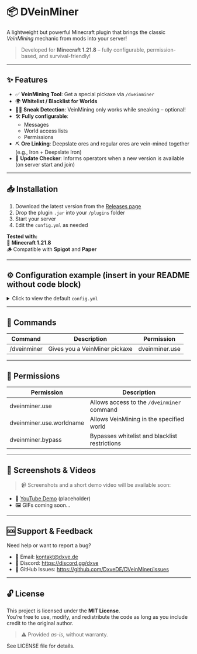 # 📦 DVeinMiner

A lightweight but powerful Minecraft plugin that brings the classic _VeinMining_ mechanic from mods into your server!

> Developed for **Minecraft 1.21.8** – fully configurable, permission-based, and survival-friendly!

---

## ✨ Features

- ✅ **VeinMining Tool**: Get a special pickaxe via `/dveinminer`
- 🌍 **Whitelist / Blacklist for Worlds**
- 🧍‍♂️ **Sneak Detection**: VeinMining only works while sneaking – optional!  
- 🛠️ **Fully configurable**:  
  - Messages  
  - World access lists  
  - Permissions  
- ⛏️ **Ore Linking**: Deepslate ores and regular ores are vein-mined together (e.g., Iron + Deepslate Iron)  
- 🔄 **Update Checker**: Informs operators when a new version is available (on server start and join)  

---

## 📥 Installation

1. Download the latest version from the [Releases page](https://github.com/DxveDE/DVeinMiner/releases)  
2. Drop the plugin `.jar` into your `/plugins` folder  
3. Start your server  
4. Edit the `config.yml` as needed  

**Tested with:**  
🧱 **Minecraft 1.21.8**  
🪵 Compatible with **Spigot** and **Paper**  

---

## ⚙️ Configuration example (insert in your README without code block)

<details>
  <summary>Click to view the default <code>config.yml</code></summary>

```
#
#  ██████████   █████   █████           ███             ██████   ██████  ███
# ░░███░░░░███ ░░███   ░░███           ░░░             ░░██████ ██████  ░░░
#  ░███   ░░███ ░███    ░███   ██████  ████  ████████   ░███░█████░███  ████  ████████    ██████  ████████
#  ░███    ░███ ░███    ░███  ███░░███░░███ ░░███░░███  ░███░░███ ░███ ░░███ ░░███░░███  ███░░███░░███░░███
#  ░███    ░███ ░░███   ███  ░███████  ░███  ░███ ░███  ░███ ░░░  ░███  ░███  ░███ ░███ ░███████  ░███ ░░░
#  ░███    ███   ░░░█████░   ░███░░░   ░███  ░███ ░███  ░███      ░███  ░███  ░███ ░███ ░███░░░   ░███
#  ██████████      ░░███     ░░██████  █████ ████ █████ █████     █████ █████ ████ █████░░██████  █████
# ░░░░░░░░░░        ░░░       ░░░░░░  ░░░░░ ░░░░ ░░░░░ ░░░░░     ░░░░░ ░░░░░ ░░░░ ░░░░░  ░░░░░░  ░░░░░
#

# DVeinMiner v1.0.0 by DxveDE
# https://discord.gg/dxve

settings:
    # Checks automatically for updates
    # If an update was found, you get a message on server join (you need operator to get the message)
    update-checker: true

    # Maximal amount of blocks that will be breaked when a player veinmine a block
    max-blockamount: 64

    # Ores are connected with deepslate variants
    deepslate-connection: true

    # Permission to use the '/dveinminer' command
    permission: "dveinminer.use"

    # Permission to use the veinminer tools
    permission-worlds:
        enabled: false
        permission: "dveinminer.use.%worldname%" # If name of world is "Spawn", the placeholder is "spawn" (lower case)

    # Only in this world list the veinminer tools can be used
    world-whitelist:
        enabled: false
        worlds: []

    # In this world list the veinminer tools are blocked
    world-blacklist:
        enabled: false
        worlds: []

    # If whitelist or blacklist is enabled, with this permission you can use the veinminer tool in all worlds
    bypass:
        enabled: false
        permission: "dveinminer.bypass"

    # Choose if player have to sneak on block break to veinmine
    sneak-needed: true


# The prefix for all messages (can be used with %prefix% in the messages, not for command-only-players)
prefix: "&4DVeinMiner &8┃&7"

messages:
    no-permissions: "%prefix% &cYou do not have sufficient permissions for this."
    command-only-players: "This command is only for players."
    no-material-found: "%prefix% &cThe specified material was not found. Try 'STONE_PICKAXE', 'IRON_PICKAXE', 'DIAMOND_PICKAXE', ..."
    get-item: "%prefix% &7You have received a §4DVeinMiner pickaxe§8."
    syntax: "%prefix% &cUsage of command: &7/dveinminer give <material>"
```
</details>

---

## 🧾 Commands

| Command       | Description                    | Permission       |  
|---------------|--------------------------------|------------------|  
| /dveinminer   | Gives you a VeinMiner pickaxe  | dveinminer.use   |  

---

## 🔐 Permissions

| Permission                  | Description                                      |  
|-----------------------------|------------------------------------------------|  
| dveinminer.use              | Allows access to the `/dveinminer` command      |  
| dveinminer.use.worldname    | Allows VeinMining in the specified world        |  
| dveinminer.bypass           | Bypasses whitelist and blacklist restrictions   |  

---

## 📸 Screenshots & Videos

> 📹 Screenshots and a short demo video will be available soon:  

- 🎥 [YouTube Demo](https://youtube.com/DEINVIDEO) (placeholder)  
- 🖼️ GIFs coming soon...  

---

## 🆘 Support & Feedback

Need help or want to report a bug?  

- 📧 Email: kontakt@dxve.de  
- 💬 Discord: https://discord.gg/dxve  
- 🐞 GitHub Issues: https://github.com/DxveDE/DVeinMiner/issues  

---

## 🔓 License

This project is licensed under the **MIT License**.  
You’re free to use, modify, and redistribute the code as long as you include credit to the original author.  

> ⚠️ Provided *as-is*, without warranty.  

See LICENSE file for details.  
